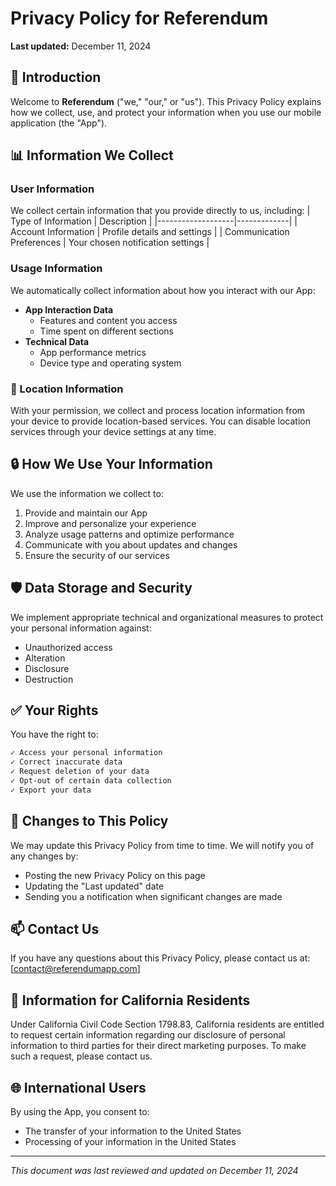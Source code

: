 # Privacy Policy for Referendum

**Last updated:** December 11, 2024

## 📱 Introduction

Welcome to **Referendum** ("we," "our," or "us"). This Privacy Policy explains how we collect, use, and protect your information when you use our mobile application (the "App").

## 📊 Information We Collect

### User Information
We collect certain information that you provide directly to us, including:
| Type of Information | Description |
|-------------------|-------------|
| Account Information | Profile details and settings |
| Communication Preferences | Your chosen notification settings |

### Usage Information
We automatically collect information about how you interact with our App:
- **App Interaction Data**
  - Features and content you access
  - Time spent on different sections
- **Technical Data**
  - App performance metrics
  - Device type and operating system

### 📍 Location Information
With your permission, we collect and process location information from your device to provide location-based services. You can disable location services through your device settings at any time.

## 🔒 How We Use Your Information

We use the information we collect to:
1. Provide and maintain our App
2. Improve and personalize your experience
3. Analyze usage patterns and optimize performance
4. Communicate with you about updates and changes
5. Ensure the security of our services

## 🛡️ Data Storage and Security

We implement appropriate technical and organizational measures to protect your personal information against:
- Unauthorized access
- Alteration
- Disclosure
- Destruction

## ✅ Your Rights

You have the right to:
```markdown
✓ Access your personal information
✓ Correct inaccurate data
✓ Request deletion of your data
✓ Opt-out of certain data collection
✓ Export your data
```

## 📝 Changes to This Policy

We may update this Privacy Policy from time to time. We will notify you of any changes by:
- Posting the new Privacy Policy on this page
- Updating the "Last updated" date
- Sending you a notification when significant changes are made

## 📫 Contact Us

If you have any questions about this Privacy Policy, please contact us at: [contact@referendumapp.com]

## 📜 Information for California Residents

Under California Civil Code Section 1798.83, California residents are entitled to request certain information regarding our disclosure of personal information to third parties for their direct marketing purposes. To make such a request, please contact us.

## 🌐 International Users

By using the App, you consent to:
- The transfer of your information to the United States
- Processing of your information in the United States

***

*This document was last reviewed and updated on December 11, 2024*
